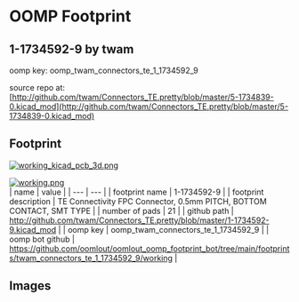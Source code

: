 # OOMP Footprint  
## 1-1734592-9  by twam  
  
oomp key: oomp_twam_connectors_te_1_1734592_9  
  
source repo at: [http://github.com/twam/Connectors_TE.pretty/blob/master/5-1734839-0.kicad_mod](http://github.com/twam/Connectors_TE.pretty/blob/master/5-1734839-0.kicad_mod)  
## Footprint  
  
[![working_kicad_pcb_3d.png](working_kicad_pcb_3d_600.png)](working_kicad_pcb_3d.png)  
  
[![working.png](working_600.png)](working.png)  
| name | value | 
| --- | --- | 
| footprint name | 1-1734592-9 | 
| footprint description | TE Connectivity FPC Connector, 0.5mm PITCH, BOTTOM CONTACT, SMT TYPE | 
| number of pads | 21 | 
| github path | http://github.com/twam/Connectors_TE.pretty/blob/master/1-1734592-9.kicad_mod | 
| oomp key | oomp_twam_connectors_te_1_1734592_9 | 
| oomp bot github | https://github.com/oomlout/oomlout_oomp_footprint_bot/tree/main/footprints/twam_connectors_te_1_1734592_9/working | 
## Images  
